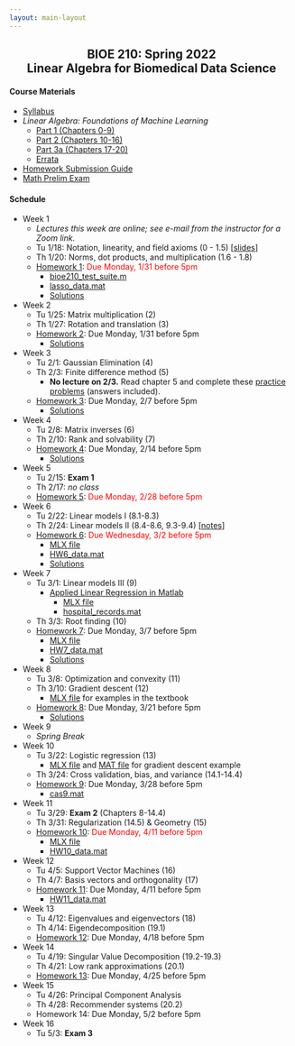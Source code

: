 ```yaml
---
layout: main-layout
---
```


<link href="style.css" rel="stylesheet">

<center>
<h2>BIOE 210: Spring 2022<br>
Linear Algebra for Biomedical Data Science</h2>
</center>

#### Course Materials
* [Syllabus](files/BIOE210_Sp22_Syllabus.pdf)
* *Linear Algebra: Foundations of Machine Learning*
  - [Part 1 (Chapters 0-9)](files/LAML_Part1.pdf)
  - [Part 2 (Chapters 10-16)](files/LAML_Part2.pdf)
  - [Part 3a (Chapters 17-20)](files/LAML_Part3a.pdf)
  - [Errata](errata.md)
* [Homework Submission Guide](files/BIOE210_Homework_Submission_Guide.pdf)
* [Math Prelim Exam](/files/PrelimExam.pdf)

#### Schedule

* Week 1
  - *Lectures this week are online; see e-mail from the instructor for a Zoom link.*
  - Tu 1/18: Notation, linearity, and field axioms (0 - 1.5) [[slides](files/01_slides.pdf)]
  - Th 1/20: Norms, dot products, and multiplication (1.6 - 1.8)
  - [Homework 1](files/Homework01.pdf): <font color="red">Due Monday, 1/31 before 5pm</font>
    - [bioe210_test_suite.m](files/bioe210_test_suite.m)
    - [lasso_data.mat](files/lasso_data.mat)
    - [Solutions](files/Homework01_Solutions.pdf)
* Week 2
  - Tu 1/25: Matrix multiplication (2)
  - Th 1/27: Rotation and translation (3)
  - [Homework 2](files/Homework02.pdf): Due Monday, 1/31 before 5pm
    - [Solutions](files/Homework02_Solutions.pdf)
* Week 3
  - Tu 2/1: Gaussian Elimination (4)
  - Th 2/3: Finite difference method (5)
    -  **No lecture on 2/3.** Read chapter 5 and complete these [practice problems](files/FiniteDifferencePracticeProblems.pdf) (answers included).
  - [Homework 3](files/Homework03.pdf): Due Monday, 2/7 before 5pm
    - [Solutions](files/Homework03_Solutions.pdf)
* Week 4
  - Tu 2/8: Matrix inverses (6)
  - Th 2/10: Rank and solvability (7)
  - [Homework 4](files/Homework04.pdf): Due Monday, 2/14 before 5pm
    - [Solutions](files/Homework04_Solutions.pdf)
* Week 5
  - Tu 2/15: **Exam 1**
  - Th 2/17: *no class*
  - [Homework 5](files/Homework05.pdf): <font color="red">Due Monday, 2/28 before 5pm</font>
* Week 6
  - Tu 2/22: Linear models I (8.1-8.3)
  - Th 2/24: Linear models II (8.4-8.6, 9.3-9.4) [[notes](files/LinearModels2Notes.pdf)]
  - [Homework 6](files/Homework06.pdf): <font color="red">Due Wednesday, 3/2 before 5pm</font>
    - [MLX file](files/Homework06.mlx)
    - [HW6_data.mat](files/HW6_data.mat)
    - [Solutions](files/Homework06_Solutions.pdf)
* Week 7
  - Tu 3/1: Linear models III (9)
    - [Applied Linear Regression in Matlab](files/Applied_Linear_Regression.pdf)
      - [MLX file](files/Applied_Linear_Regression.mlx)
      - [hospital_records.mat](files/hospital_records.mat)
  - Th 3/3: Root finding (10)
  - [Homework 7](files/Homework07.pdf): Due Monday, 3/7 before 5pm
    - [MLX file](files/Homework07.mlx)
    - [HW7_data.mat](files/HW7_data.mat)
    - [Solutions](files/Homework07_Solutions.pdf)
* Week 8
  - Tu 3/8: Optimization and convexity (11)
  - Th 3/10: Gradient descent (12)
    - [MLX file](files/GradientDescent.mlx) for examples in the textbook
  - [Homework 8](files/Homework08.pdf): Due Monday, 3/21 before 5pm
    - [Solutions](files/Homework08_Solutions.pdf)
* Week 9
  - *Spring Break*
* Week 10
  - Tu 3/22: Logistic regression (13)
    - [MLX file](files/LogisticRegressionGradientDescent.mlx) and [MAT file](files/huntington.mat) for gradient descent example
  - Th 3/24: Cross validation, bias, and variance (14.1-14.4)
  - [Homework 9](files/Homework09.pdf): Due Monday, 3/28 before 5pm
    - [cas9.mat](files/cas9.mat)
* Week 11
  - Tu 3/29: **Exam 2** (Chapters 8-14.4)
  - Th 3/31: Regularization (14.5) & Geometry (15)
  - [Homework 10](files/Homework10.pdf): <font color="red">Due Monday, 4/11 before 5pm</font>
    - [MLX file](files/Homework10.mlx)
    - [HW10_data.mat](files/HW10_data.mat)
* Week 12
  - Tu 4/5: Support Vector Machines (16)
  - Th 4/7: Basis vectors and orthogonality (17)
  - [Homework 11](files/Homework11.pdf): Due Monday, 4/11 before 5pm
    - [HW11_data.mat](files/HW11_data.mat)
* Week 13
  - Tu 4/12: Eigenvalues and eigenvectors (18)
  - Th 4/14: Eigendecomposition (19.1)
  - [Homework 12](files/Homework12.pdf): Due Monday, 4/18 before 5pm
* Week 14
  - Tu 4/19: Singular Value Decomposition (19.2-19.3)
  - Th 4/21: Low rank approximations (20.1)
  - [Homework 13](files/Homework13.pdf): Due Monday, 4/25 before 5pm
* Week 15
  - Tu 4/26: Principal Component Analysis
  - Th 4/28: Recommender systems (20.2)
  - Homework 14: Due Monday, 5/2 before 5pm
* Week 16
  - Tu 5/3: **Exam 3**
